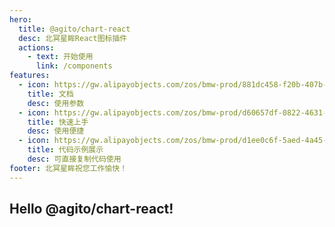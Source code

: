 ```yaml
---
hero:
  title: @agito/chart-react
  desc: 北冥星眸React图标插件
  actions:
    - text: 开始使用
      link: /components
features:
  - icon: https://gw.alipayobjects.com/zos/bmw-prod/881dc458-f20b-407b-947a-95104b5ec82b/k79dm8ih_w144_h144.png
    title: 文档
    desc: 使用参数
  - icon: https://gw.alipayobjects.com/zos/bmw-prod/d60657df-0822-4631-9d7c-e7a869c2f21c/k79dmz3q_w126_h126.png
    title: 快速上手
    desc: 使用便捷
  - icon: https://gw.alipayobjects.com/zos/bmw-prod/d1ee0c6f-5aed-4a45-a507-339a4bfe076c/k7bjsocq_w144_h144.png
    title: 代码示例展示
    desc: 可直接复制代码使用
footer: 北冥星眸祝您工作愉快！
---
```


## Hello @agito/chart-react!
